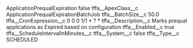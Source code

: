 <?xml version="1.0" encoding="UTF-8"?>
<CustomMetadata xmlns="http://soap.sforce.com/2006/04/metadata" xmlns:xsi="http://www.w3.org/2001/XMLSchema-instance" xmlns:xsd="http://www.w3.org/2001/XMLSchema">
    <label>ApplicationPrequalExpiration</label>
    <protected>false</protected>
    <values>
        <field>tffa__ApexClass__c</field>
        <value xsi:type="xsd:string">ApplicationPrequalExpirationBatchJob</value>
    </values>
    <values>
        <field>tffa__BatchSize__c</field>
        <value xsi:type="xsd:double">50.0</value>
    </values>
    <values>
        <field>tffa__CronExpression__c</field>
        <value xsi:type="xsd:string">0 0 0 1/1 * ? *</value>
    </values>
    <values>
        <field>tffa__Description__c</field>
        <value xsi:type="xsd:string">Marks prequal applications as Expired based on configuration</value>
    </values>
    <values>
        <field>tffa__Enabled__c</field>
        <value xsi:type="xsd:boolean">true</value>
    </values>
    <values>
        <field>tffa__ScheduleIntervalInMinutes__c</field>
        <value xsi:nil="true"/>
    </values>
    <values>
        <field>tffa__System__c</field>
        <value xsi:type="xsd:boolean">false</value>
    </values>
    <values>
        <field>tffa__Type__c</field>
        <value xsi:type="xsd:string">SCHEDULED</value>
    </values>
</CustomMetadata>
